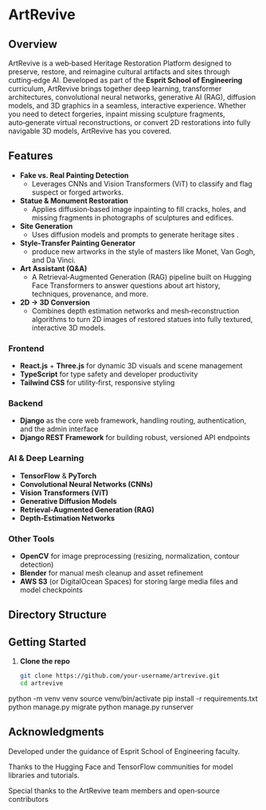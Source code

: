 # ArtRevive

## Overview
ArtRevive is a web‑based Heritage Restoration Platform designed to preserve, restore, and reimagine cultural artifacts and sites through cutting‑edge AI. Developed as part of the **Esprit School of Engineering** curriculum, ArtRevive brings together deep learning, transformer architectures, convolutional neural networks, generative AI (RAG), diffusion models, and 3D graphics in a seamless, interactive experience. Whether you need to detect forgeries, inpaint missing sculpture fragments, auto‑generate virtual reconstructions, or convert 2D restorations into fully navigable 3D models, ArtRevive has you covered.

## Features
- **Fake vs. Real Painting Detection**  
  - Leverages CNNs and Vision Transformers (ViT) to classify and flag suspect or forged artworks.  
- **Statue & Monument Restoration**  
  - Applies diffusion‑based image inpainting to fill cracks, holes, and missing fragments in photographs of sculptures and edifices.  
- **Site Generation**  
  - Uses diffusion models and prompts to generate heritage sites .  
- **Style‑Transfer Painting Generator**  
  - produce new artworks in the style of masters like Monet, Van Gogh, and Da Vinci.  
- **Art Assistant (Q&A)**  
  - A Retrieval‑Augmented Generation (RAG) pipeline built on Hugging Face Transformers to answer questions about art history, techniques, provenance, and more.  
- **2D → 3D Conversion**  
  - Combines depth estimation networks and mesh‑reconstruction algorithms to turn 2D images of restored statues into fully textured, interactive 3D models.

### Frontend
- **React.js** + **Three.js** for dynamic 3D visuals and scene management  
- **TypeScript** for type safety and developer productivity  
- **Tailwind CSS** for utility‑first, responsive styling  

### Backend
- **Django** as the core web framework, handling routing, authentication, and the admin interface  
- **Django REST Framework** for building robust, versioned API endpoints  

### AI & Deep Learning
- **TensorFlow** & **PyTorch** 
- **Convolutional Neural Networks (CNNs)**  
- **Vision Transformers (ViT)**  
- **Generative Diffusion Models** 
- **Retrieval‑Augmented Generation (RAG)**   
- **Depth‑Estimation Networks**   


### Other Tools
- **OpenCV** for image preprocessing (resizing, normalization, contour detection)  
- **Blender** for manual mesh cleanup and asset refinement  
- **AWS S3** (or DigitalOcean Spaces) for storing large media files and model checkpoints  

## Directory Structure



## Getting Started

1. **Clone the repo**  
   ```bash
   git clone https://github.com/your‑username/artrevive.git
   cd artrevive

python -m venv venv
source venv/bin/activate
pip install -r requirements.txt
python manage.py migrate
python manage.py runserver


## Acknowledgments
Developed under the guidance of Esprit School of Engineering faculty.

Thanks to the Hugging Face and TensorFlow communities for model libraries and tutorials.

Special thanks to the ArtRevive team members and open‑source contributors
